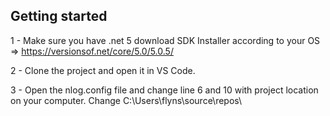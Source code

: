 ## Getting started

1 - Make sure you have .net 5 download SDK Installer according to your OS => https://versionsof.net/core/5.0/5.0.5/

2 - Clone the project and open it in VS Code. 

3 - Open the nlog.config file and change line 6 and 10 with project location on your computer. Change C:\Users\flyns\source\repos\

